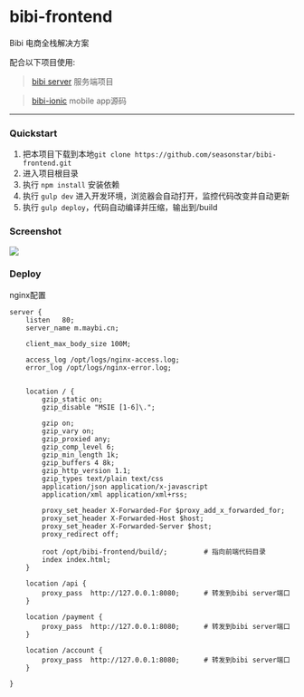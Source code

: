 # bibi-frontend
Bibi 电商全栈解决方案

配合以下项目使用:

> [bibi server](https://github.com/seasonstar/bibi) 服务端项目

> [bibi-ionic](https://github.com/seasonstar/bibi-ionic) mobile app源码

----------------------------

### Quickstart

1. 把本项目下载到本地`git clone https://github.com/seasonstar/bibi-frontend.git`
2. 进入项目根目录
3. 执行 `npm install` 安装依赖
4. 执行 `gulp dev` 进入开发环境，浏览器会自动打开，监控代码改变并自动更新
5. 执行 `gulp deploy`，代码自动编译并压缩，输出到/build

### Screenshot

![](http://7xn6eu.com1.z0.glb.clouddn.com/frontend.jpeg)

### Deploy

nginx配置
```nginx
server {
    listen   80;
    server_name m.maybi.cn;

    client_max_body_size 100M;

    access_log /opt/logs/nginx-access.log;
    error_log /opt/logs/nginx-error.log;


    location / {
        gzip_static on;
        gzip_disable "MSIE [1-6]\.";

        gzip on;
        gzip_vary on;
        gzip_proxied any;
        gzip_comp_level 6;
        gzip_min_length 1k;
        gzip_buffers 4 8k;
        gzip_http_version 1.1;
        gzip_types text/plain text/css
        application/json application/x-javascript
        application/xml application/xml+rss;

        proxy_set_header X-Forwarded-For $proxy_add_x_forwarded_for;
        proxy_set_header X-Forwarded-Host $host;
        proxy_set_header X-Forwarded-Server $host;
        proxy_redirect off;

        root /opt/bibi-frontend/build/;         # 指向前端代码目录
        index index.html;
    }

    location /api {
        proxy_pass  http://127.0.0.1:8080;      # 转发到bibi server端口
    }

    location /payment {
        proxy_pass  http://127.0.0.1:8080;      # 转发到bibi server端口
    }

    location /account {
        proxy_pass  http://127.0.0.1:8080;      # 转发到bibi server端口
    }

}
```

